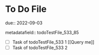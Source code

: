 # To Do File

due:: 2022-09-03

metadatafield:: todoTestFile_533\_85

- [ ] Task of todoTestFile_533 1 [[Query me]]
- [ ] Task of todoTestFile_533 2

